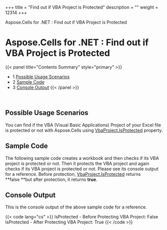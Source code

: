+++
title = "Find out if VBA Project is Protected" 
description = "" 
weight = 12314 
+++

Aspose.Cells for .NET : Find out if VBA Project is Protected  

# Aspose.Cells for .NET : Find out if VBA Project is Protected


{{< panel title="Contents Summary" style="primary" >}}
*   1 [Possible Usage Scenarios](#FindoutifVBAProjectisProtected-PossibleUsageScenarios)
*   2 [Sample Code](#FindoutifVBAProjectisProtected-SampleCode)
*   3 [Console Output](#FindoutifVBAProjectisProtected-ConsoleOutput)
{{< /panel >}}
 

 

## Possible Usage Scenarios

You can find if the VBA (Visual Basic Applications) Project of your Excel file is protected or not with Aspose.Cells using [VbaProject.IsProtected](https://apireference.aspose.com/net/cells/aspose.cells.vba/vbaproject/properties/isprotected) property.

## Sample Code

The following sample code creates a workbook and then checks if its VBA project is protected or not. Then it protects the VBA project and again checks if its VBA project is protected or not. Please see its console output for a reference. Before protection, [VbaProject.IsProtected](https://apireference.aspose.com/net/cells/aspose.cells.vba/vbaproject/properties/isprotected) returns **false **but after protection, it returns **true**.

## Console Output

This is the console output of the above sample code for a reference.

{{< code lang="cs" >}}
IsProtected - Before Protecting VBA Project: False
IsProtected - After Protecting VBA Project: True
{{< /code >}}

